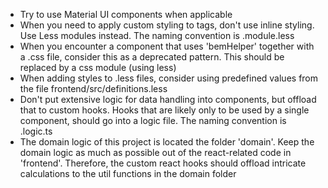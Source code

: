 - Try to use Material UI components when applicable
- When you need to apply custom styling to tags, don't use inline styling. Use Less modules instead. The naming convention is <ComponentName>.module.less
- When you encounter a component that uses 'bemHelper' together with a .css file, consider this as a deprecated pattern. This should be replaced by a css module (using less)
- When adding styles to .less files, consider using predefined values from the file frontend/src/definitions.less
- Don't put extensive logic for data handling into components, but offload that to custom hooks. Hooks that are likely only to be used by a single component, should go into a logic file. The naming convention is <ComponentName>.logic.ts
- The domain logic of this project is located the folder 'domain'. Keep the domain logic as much as possible out of the react-related code in 'frontend'. Therefore, the custom react hooks should offload intricate calculations to the util functions in the domain folder
